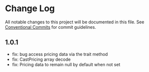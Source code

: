 # Change Log

All notable changes to this project will be documented in this file.
See [Conventional Commits](https://conventionalcommits.org) for commit guidelines.

## 1.0.1
* fix: bug access pricing data via the trait method
* fix: CastPricing array decode
* fix: Pricing data to remain null by default when not set
